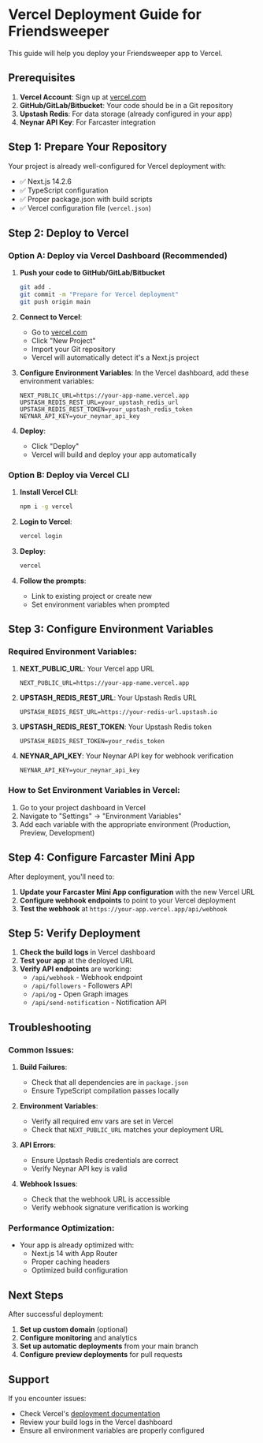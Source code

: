 # Vercel Deployment Guide for Friendsweeper

This guide will help you deploy your Friendsweeper app to Vercel.

## Prerequisites

1. **Vercel Account**: Sign up at [vercel.com](https://vercel.com)
2. **GitHub/GitLab/Bitbucket**: Your code should be in a Git repository
3. **Upstash Redis**: For data storage (already configured in your app)
4. **Neynar API Key**: For Farcaster integration

## Step 1: Prepare Your Repository

Your project is already well-configured for Vercel deployment with:
- ✅ Next.js 14.2.6
- ✅ TypeScript configuration
- ✅ Proper package.json with build scripts
- ✅ Vercel configuration file (`vercel.json`)

## Step 2: Deploy to Vercel

### Option A: Deploy via Vercel Dashboard (Recommended)

1. **Push your code to GitHub/GitLab/Bitbucket**
   ```bash
   git add .
   git commit -m "Prepare for Vercel deployment"
   git push origin main
   ```

2. **Connect to Vercel**:
   - Go to [vercel.com](https://vercel.com)
   - Click "New Project"
   - Import your Git repository
   - Vercel will automatically detect it's a Next.js project

3. **Configure Environment Variables**:
   In the Vercel dashboard, add these environment variables:
   
   ```
   NEXT_PUBLIC_URL=https://your-app-name.vercel.app
   UPSTASH_REDIS_REST_URL=your_upstash_redis_url
   UPSTASH_REDIS_REST_TOKEN=your_upstash_redis_token
   NEYNAR_API_KEY=your_neynar_api_key
   ```

4. **Deploy**:
   - Click "Deploy"
   - Vercel will build and deploy your app automatically

### Option B: Deploy via Vercel CLI

1. **Install Vercel CLI**:
   ```bash
   npm i -g vercel
   ```

2. **Login to Vercel**:
   ```bash
   vercel login
   ```

3. **Deploy**:
   ```bash
   vercel
   ```

4. **Follow the prompts**:
   - Link to existing project or create new
   - Set environment variables when prompted

## Step 3: Configure Environment Variables

### Required Environment Variables:

1. **NEXT_PUBLIC_URL**: Your Vercel app URL
   ```
   NEXT_PUBLIC_URL=https://your-app-name.vercel.app
   ```

2. **UPSTASH_REDIS_REST_URL**: Your Upstash Redis URL
   ```
   UPSTASH_REDIS_REST_URL=https://your-redis-url.upstash.io
   ```

3. **UPSTASH_REDIS_REST_TOKEN**: Your Upstash Redis token
   ```
   UPSTASH_REDIS_REST_TOKEN=your_redis_token
   ```

4. **NEYNAR_API_KEY**: Your Neynar API key for webhook verification
   ```
   NEYNAR_API_KEY=your_neynar_api_key
   ```

### How to Set Environment Variables in Vercel:

1. Go to your project dashboard in Vercel
2. Navigate to "Settings" → "Environment Variables"
3. Add each variable with the appropriate environment (Production, Preview, Development)

## Step 4: Configure Farcaster Mini App

After deployment, you'll need to:

1. **Update your Farcaster Mini App configuration** with the new Vercel URL
2. **Configure webhook endpoints** to point to your Vercel deployment
3. **Test the webhook** at `https://your-app.vercel.app/api/webhook`

## Step 5: Verify Deployment

1. **Check the build logs** in Vercel dashboard
2. **Test your app** at the deployed URL
3. **Verify API endpoints** are working:
   - `/api/webhook` - Webhook endpoint
   - `/api/followers` - Followers API
   - `/api/og` - Open Graph images
   - `/api/send-notification` - Notification API

## Troubleshooting

### Common Issues:

1. **Build Failures**:
   - Check that all dependencies are in `package.json`
   - Ensure TypeScript compilation passes locally

2. **Environment Variables**:
   - Verify all required env vars are set in Vercel
   - Check that `NEXT_PUBLIC_URL` matches your deployment URL

3. **API Errors**:
   - Ensure Upstash Redis credentials are correct
   - Verify Neynar API key is valid

4. **Webhook Issues**:
   - Check that the webhook URL is accessible
   - Verify webhook signature verification is working

### Performance Optimization:

- Your app is already optimized with:
  - Next.js 14 with App Router
  - Proper caching headers
  - Optimized build configuration

## Next Steps

After successful deployment:

1. **Set up custom domain** (optional)
2. **Configure monitoring** and analytics
3. **Set up automatic deployments** from your main branch
4. **Configure preview deployments** for pull requests

## Support

If you encounter issues:
- Check Vercel's [deployment documentation](https://vercel.com/docs)
- Review your build logs in the Vercel dashboard
- Ensure all environment variables are properly configured
